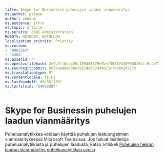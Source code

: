 ```yaml
---
title: Skype for Businessin puhelujen laadun vianmääritys
ms.author: pebaum
author: pebaum
ms.audience: ITPro
ms.topic: article
ms.service: o365-administration
ROBOTS: NOINDEX, NOFOLLOW
localization_priority: Priority
ms.custom:
- "9002263"
- "4364"
ms.assetid: ''
ms.openlocfilehash: 2e7c7fc8cdc50c186d48779e9be740807d40993020cff9c4e7794ceaf1f81443
ms.sourcegitcommit: b5f7da89a650d2915dc652449623c78be6247175
ms.translationtype: MT
ms.contentlocale: fi-FI
ms.lasthandoff: 08/05/2021
ms.locfileid: "54039207"
---
```

# <a name="troubleshoot-skype-for-business-call-quality"></a>Skype for Businessin puhelujen laadun vianmääritys

Puheluanalytiikkaa voidaan käyttää puhelujen laatuongelmien vianmäärityksessä Microsoft Teamsissa. Jos haluat lisätietoja puheluanalytiikasta ja puhelujen laadusta, katso artikkeli [Puhelujen heikon laadun vianmääritys puheluanalytiikan avulla](https://docs.microsoft.com/MicrosoftTeams/use-call-analytics-to-troubleshoot-poor-call-quality).
